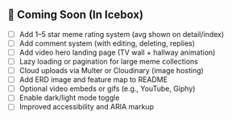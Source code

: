 
## 🧠 Coming Soon (In Icebox)

- [ ] Add 1–5 star meme rating system (avg shown on detail/index)
- [ ] Add comment system (with editing, deleting, replies)
- [ ] Add video hero landing page (TV wall + hallway animation)
- [ ] Lazy loading or pagination for large meme collections
- [ ] Cloud uploads via Multer or Cloudinary (image hosting)
- [ ] Add ERD image and feature map to README
- [ ] Optional video embeds or gifs (e.g., YouTube, Giphy)
- [ ] Enable dark/light mode toggle
- [ ] Improved accessibility and ARIA markup
